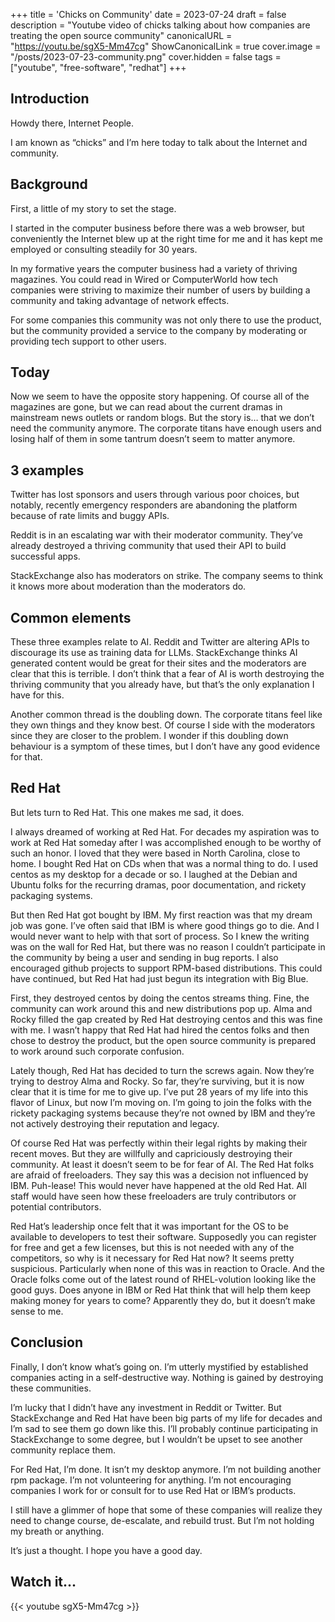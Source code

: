 +++
title = 'Chicks on Community'
date = 2023-07-24
draft = false
description = "Youtube video of chicks talking about how companies are treating the open source community"
canonicalURL = "https://youtu.be/sgX5-Mm47cg"
ShowCanonicalLink = true
cover.image = "/posts/2023-07-23-community.png"
cover.hidden = false
tags = ["youtube", "free-software", "redhat"]
+++

## Introduction

Howdy there, Internet People.

I am known as “chicks” and I’m here today to talk about the Internet and community.

## Background

First, a little of my story to set the stage.

I started in the computer business before there was a web browser, but
conveniently the Internet blew up at the right time for me and it has kept me
employed or consulting steadily for 30 years.

In my formative years the computer business had a variety of thriving
magazines.  You could read in Wired or ComputerWorld how tech companies were
striving to maximize their number of users by building a community and taking
advantage of network effects.

For some companies this community was not only there to use the product, but
the community provided a service to the company by moderating or providing tech
support to other users.

## Today

Now we seem to have the opposite story happening.  Of course all of the
magazines are gone, but we can read about the current dramas in mainstream news
outlets or random blogs.  But the story is… that we don’t need the community
anymore.  The corporate titans have enough users and losing half of them in
some tantrum doesn’t seem to matter anymore.

## 3 examples

Twitter has lost sponsors and users through various poor choices, but notably,
recently emergency responders are abandoning the platform because of rate
limits and buggy APIs.

Reddit is in an escalating war with their moderator community.  They’ve already
destroyed a thriving community that used their API to build successful apps.

StackExchange also has moderators on strike.  The company seems to think it
knows more about moderation than the moderators do.

## Common elements

These three examples relate to AI.  Reddit and Twitter are altering APIs to
discourage its use as training data for LLMs.  StackExchange thinks AI
generated content would be great for their sites and the moderators are clear
that this is terrible.  I don’t think that a fear of AI is worth destroying the
thriving community that you already have, but that’s the only explanation I
have for this.

Another common thread is the doubling down.  The corporate titans feel like
they own things and they know best.  Of course I side with the moderators since
they are closer to the problem.  I wonder if this doubling down behaviour is a
symptom of these times, but I don’t have any good evidence for that.

## Red Hat

But lets turn to Red Hat.  This one makes me sad, it does.

I always dreamed of working at Red Hat.  For decades my aspiration was to work
at Red Hat someday after I was accomplished enough to be worthy of such an
honor.  I loved that they were based in North Carolina, close to home.  I
bought Red Hat on CDs when that was a normal thing to do.  I used centos as my
desktop for a decade or so.  I laughed at the Debian and Ubuntu folks for the
recurring dramas, poor documentation, and rickety packaging systems.

But then Red Hat got bought by IBM.  My first reaction was that my dream job
was gone.  I’ve often said that IBM is where good things go to die.  And I
would never want to help with that sort of process.  So I knew the writing was
on the wall for Red Hat, but there was no reason I couldn’t participate in the
community by being a user and sending in bug reports.  I also encouraged github
projects to support RPM-based distributions.  This could have continued, but
Red Hat had just begun its integration with Big Blue.

First, they destroyed centos by doing the centos streams thing.  Fine, the
community can work around this and new distributions pop up.  Alma and Rocky
filled the gap created by Red Hat destroying centos and this was fine with me.
I wasn’t happy that Red Hat had hired the centos folks and then chose to
destroy the product, but the open source community is prepared to work around
such corporate confusion.

Lately though, Red Hat has decided to turn the screws again.  Now they’re
trying to destroy Alma and Rocky.  So far, they’re surviving, but it is now
clear that it is time for me to give up.  I’ve put 28 years of my life into
this flavor of Linux, but now I’m moving on.  I’m going to join the folks with
the rickety packaging systems because they’re not owned by IBM and they’re not
actively destroying their reputation and legacy.

Of course Red Hat was perfectly within their legal rights by making their
recent moves.  But they are willfully and capriciously destroying their
community.  At least it doesn’t seem to be for fear of AI.  The Red Hat folks
are afraid of freeloaders.  They say this was a decision not influenced by IBM.
Puh-lease!  This would never have happened at the old Red Hat.  All staff would
have seen how these freeloaders are truly contributors or potential
contributors.

Red Hat’s leadership once felt that it was important for the OS to be available
to developers to test their software.  Supposedly you can register for free and
get a few licenses, but this is not needed with any of the competitors, so why
is it necessary for Red Hat now?  It seems pretty suspicious.  Particularly
when none of this was in reaction to Oracle.  And the Oracle folks come out of
the latest round of RHEL-volution looking like the good guys.  Does anyone in
IBM or Red Hat think that will help them keep making money for years to come?
Apparently they do, but it doesn’t make sense to me.

## Conclusion

Finally, I don’t know what’s going on.  I’m utterly mystified by established
companies acting in a self-destructive way.  Nothing is gained by destroying
these communities.  

I’m lucky that I didn’t have any investment in Reddit or Twitter.  But
StackExchange and Red Hat have been big parts of my life for decades and I’m
sad to see them go down like this.  I’ll probably continue participating in
StackExchange to some degree, but I wouldn’t be upset to see another community
replace them.

For Red Hat, I’m done.  It isn’t my desktop anymore.  I’m not building another
rpm package.  I’m not volunteering for anything.  I’m not encouraging companies
I work for or consult for to use Red Hat or IBM’s products.

I still have a glimmer of hope that some of these companies will realize they
need to change course, de-escalate, and rebuild trust.  But I’m not holding my
breath or anything.

It’s just a thought.  I hope you have a good day.

## Watch it...
{{< youtube sgX5-Mm47cg >}}
